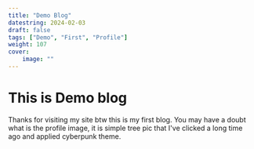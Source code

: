 ```yaml
---
title: "Demo Blog"
datestring: 2024-02-03
draft: false
tags: ["Demo", "First", "Profile"]
weight: 107
cover:
    image: ""
---
```


# This is Demo blog

Thanks for visiting my site btw this is my first blog. You may have a doubt what is the profile image, it is simple tree pic that I've clicked a long time ago and applied cyberpunk theme.

